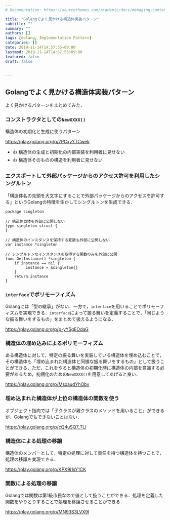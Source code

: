 ```yaml
---
# Documentation: https://sourcethemes.com/academic/docs/managing-content/

title: "Golangでよく見かける構造体実装パターン"
subtitle: ""
summary: ""
authors: []
tags: [Golang, Implementation Pattern]
categories: []
date: 2019-11-14T14:57:55+09:00
lastmod: 2019-11-14T14:57:55+09:00
featured: false
draft: false


---
```

## Golangでよく見かける構造体実装パターン
よく見かけるパターンをまとめてみた．

### コンストラクタとしての`NewXXXX()`
構造体の初期化と生成に使うパターン

https://play.golang.org/p/7PCxyYTCwek

- :+1: 構造体の生成と初期化の内部実装を利用者に見せない
- :+1: 構造体そのものの構造を利用者に見せない

### エクスポートして外部パッケージからのアクセス許可を利用したシングルトン
「構造体名の先頭を大文字にすることで外部パッケージからのアクセスを許可する」というGolangの特徴を生かしてシングルトンを生成できる．

```golang
package singleton

// 構造体自体を外部に公開しない
type singleton struct {
}

// 構造体のインスタンスを保持する変数も外部に公開しない
var instance *singleton

// シングルトンなインスタンスを取得する関数のみを外部に公開
func GetInstance() *singleton {
	if instance == nil {
	     instance = &singleton{}
	}
	return instance
}
```

### `interface`でポリモーフィズム
Golangには「型の継承」がない．一方で，`interface`を用いることでポリモーフィズムを実現できる．`interface`によって振る舞いを定義することで，「同じような振る舞いをするもの」をまとめて扱えるようになる．

https://play.golang.org/p/p-yY5gEOdaG

### 構造体の埋め込みによるポリモーフィズム
ある構造体に対して，特定の振る舞いを実装している構造体を埋め込むことで，その構造体も「埋め込まれた構造体と同様な振る舞いをするもの」として扱うことができる．ただ，これをやると構造体の初期化時に構造体の内部を意識する必要があるため，初期化のための`NewXXXX()`を用意してあげると良い．

https://play.golang.org/p/MsxaudYhObv

### 埋め込まれた構造体が上位の構造体の関数を使う
オブジェクト指向では「子クラスが親クラスのメソッドを用いること」ができるが，Golangでもできないことはない．

https://play.golang.org/p/cQ4uSQ7_TLl

### 構造体による処理の移譲
構造体のメンバーとして，特定の処理に対して責任を持つ構造体を持つことで，処理の移譲を実現できる．

https://play.golang.org/p/KPX9i1sY1CK

### 関数による処理の移譲
Golangでは関数は第1級市民なので値として扱うことができる．処理を定義した関数をやりとりすることで処理を移譲させることができる．

https://play.golang.org/p/MN93S3LVX9l